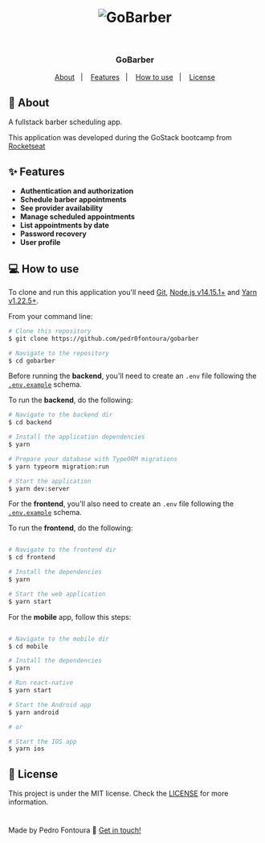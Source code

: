 <h1 align="center">
  <br />
  <img alt="GoBarber" src="https://user-images.githubusercontent.com/48810400/130528219-98256022-719b-4746-ad7d-70fdd27dedca.png" />
  <br />
  <br />
</h1>

<h3 align="center">
  GoBarber
</h3>

<p align="center">
  <a href="#-about">About</a>&nbsp;&nbsp;&nbsp;|&nbsp;&nbsp;&nbsp;
  <a href="#-features">Features</a>&nbsp;&nbsp;&nbsp;|&nbsp;&nbsp;&nbsp;
  <a href="#-how-to-use">How to use</a>&nbsp;&nbsp;&nbsp;|&nbsp;&nbsp;&nbsp;
  <a href="#-license">License</a>
</p>

## 💬 About
A fullstack barber scheduling app. 

This application was developed during the GoStack bootcamp from [Rocketseat](https://rocketseat.com.br/)

## ✨ Features
- **Authentication and authorization**
- **Schedule barber appointments**
- **See provider availability**
- **Manage scheduled appointments**
- **List appointments by date**
- **Password recovery**
- **User profile**

## 💻 How to use
To clone and run this application you'll need [Git](https://git-scm.com/), [Node.js v14.15.1+](https://nodejs.org/en/) and [Yarn v1.22.5+](https://yarnpkg.com/).

From your command line:
```bash
# Clone this repository
$ git clone https://github.com/pedr0fontoura/gobarber

# Navigate to the repository
$ cd gobarber
```

Before running the **backend**, you'll need to create an `.env` file following the [`.env.example`](https://github.com/pedr0fontoura/gobarber/blob/main/backend/.env.example) schema.

To run the **backend**, do the following:
```bash
# Navigate to the backend dir
$ cd backend

# Install the application dependencies
$ yarn

# Prepare your database with TypeORM migrations
$ yarn typeorm migration:run

# Start the application
$ yarn dev:server
```

For the **frontend**, you'll also need to create an `.env` file following the [`.env.example`](https://github.com/pedr0fontoura/gobarber/blob/main/frontend/.env.example) schema.

To run the **frontend**, do the following:
```bash

# Navigate to the frontend dir
$ cd frontend

# Install the dependencies
$ yarn

# Start the web application
$ yarn start
```

For the **mobile** app, follow this steps:
```bash

# Navigate to the mobile dir
$ cd mobile

# Install the dependencies
$ yarn

# Run react-native
$ yarn start

# Start the Android app
$ yarn android

# or

# Start the IOS app
$ yarn ios
```

## 📝 License

This project is under the MIT license. Check the [LICENSE](LICENSE) for more information.


<h1></h1>


Made by Pedro Fontoura :wave: [Get in touch!](https://twitter.com/pedr0fontoura)
